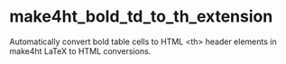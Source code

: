 # make4ht_bold_td_to_th_extension
Automatically convert bold table cells to HTML &lt;th> header elements in make4ht LaTeX to HTML conversions.
